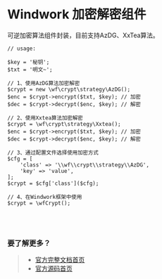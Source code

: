 Windwork 加密解密组件
============================
可逆加密算法组件封装，目前支持AzDG、XxTea算法。

```
// usage:

$key = '秘钥';
$txt = '明文~';

// 1、使用AzDG算法加密解密
$crypt = new \wf\crypt\strategy\AzDG();  
$enc = $crypt->encrypt($txt, $key); // 加密
$dec = $crypt->decrypt($enc, $key); // 解密

// 2、使用Xxtea算法加密解密
$crypt = \wf\crypt\strategy\Xxtea();
$enc = $crypt->encrypt($txt, $key); // 加密
$dec = $crypt->decrypt($enc, $key); // 解密

// 3、通过配置文件选择使用加密方式
$cfg = [
    'class' => '\\wf\\crypt\\strategy\\AzDG',
    'key' => 'value',
];
$crypt = $cfg['class']($cfg);

// 4、在Windwork框架中使用
$crypt = \wfCrypt();

```


<br />  
<br />  

### 要了解更多？  
> - [官方完整文档首页](http://docs.windwork.org/manual/)  
> - [官方源码首页](https://github.com/windwork)  
